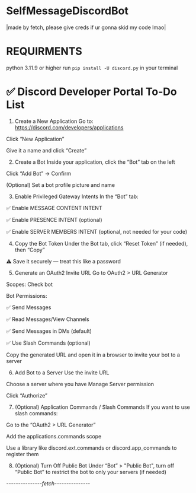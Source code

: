 # SelfMessageDiscordBot
|made by fetch, please give creds if ur gonna skid my code lmao|


# REQUIRMENTS
python 3.11.9 or higher
run `pip install -U discord.py` in your terminal

# ✅ Discord Developer Portal To-Do List
1. Create a New Application
Go to: https://discord.com/developers/applications

Click “New Application”

Give it a name and click “Create”

2. Create a Bot
Inside your application, click the “Bot” tab on the left

Click “Add Bot” → Confirm

(Optional) Set a bot profile picture and name

3. Enable Privileged Gateway Intents
In the “Bot” tab:

✅ Enable MESSAGE CONTENT INTENT

✅ Enable PRESENCE INTENT (optional)

✅ Enable SERVER MEMBERS INTENT (optional, not needed for your code)

4. Copy the Bot Token
Under the Bot tab, click “Reset Token” (if needed), then “Copy”

⚠️ Save it securely — treat this like a password

5. Generate an OAuth2 Invite URL
Go to OAuth2 > URL Generator

Scopes: Check bot

Bot Permissions:

✅ Send Messages

✅ Read Messages/View Channels

✅ Send Messages in DMs (default)

✅ Use Slash Commands (optional)

Copy the generated URL and open it in a browser to invite your bot to a server

6. Add Bot to a Server
Use the invite URL

Choose a server where you have Manage Server permission

Click “Authorize”

7. (Optional) Application Commands / Slash Commands
If you want to use slash commands:

Go to the “OAuth2 > URL Generator”

Add the applications.commands scope

Use a library like discord.ext.commands or discord.app_commands to register them

8. (Optional) Turn Off Public Bot
Under “Bot” > "Public Bot", turn off “Public Bot” to restrict the bot to only your servers (if needed)

---------------*fetch*---------------
